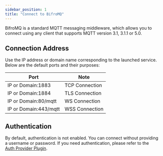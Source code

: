 ```yaml
---
sidebar_position: 1
title: "Connect to BifroMQ"
---
```


BifroMQ is a standard MQTT messaging middleware, which allows you to connect using any client that supports MQTT version 3.1, 3.1.1 or 5.0.

## Connection Address

Use the IP address or domain name corresponding to the launched service. Below are the default ports and their purposes:

| Port                  | Note           |
|-----------------------|----------------|
| IP or Domain:1883     | TCP Connection |
| IP or Domain:1884     | TLS Connection |
| IP or Domain:80/mqtt  | WS Connection  |
| IP or Domain:443/mqtt | WSS Connection |

## Authentication

By default, authentication is not enabled. You can connect without providing a username or password. If you need authentication, please refer to the [Auth Provider Plugin](../../06_plugin/2_auth_provider.md).
